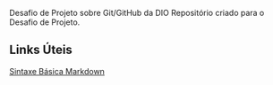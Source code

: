 Desafio de Projeto sobre Git/GitHub da DIO
Repositório criado para o Desafio de Projeto.

## Links Úteis

[Sintaxe Básica Markdown](https://www.markdownguide.org/basic-syntax/)

